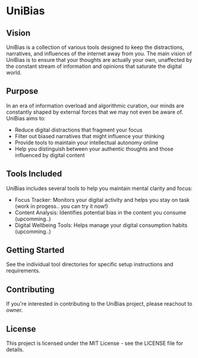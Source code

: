 # UniBias

## Vision

UniBias is a collection of various tools designed to keep the distractions, narratives, and influences of the internet away from you. The main vision of UniBias is to ensure that your thoughts are actually your own, unaffected by the constant stream of information and opinions that saturate the digital world.

## Purpose

In an era of information overload and algorithmic curation, our minds are constantly shaped by external forces that we may not even be aware of. UniBias aims to:

- Reduce digital distractions that fragment your focus
- Filter out biased narratives that might influence your thinking
- Provide tools to maintain your intellectual autonomy online
- Help you distinguish between your authentic thoughts and those influenced by digital content

## Tools Included

UniBias includes several tools to help you maintain mental clarity and focus:

- Focus Tracker: Monitors your digital activity and helps you stay on task (work in progess.. you can try it now!)
- Content Analysis: Identifies potential bias in the content you consume   (upcomming..)
- Digital Wellbeing Tools: Helps manage your digital consumption habits    (upcomming..)

## Getting Started

See the individual tool directories for specific setup instructions and requirements.

## Contributing

If you're interested in contributing to the UniBias project, please reachout to owner.

## License

This project is licensed under the MIT License - see the LICENSE file for details.
